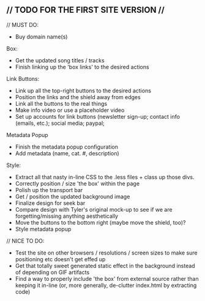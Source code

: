 // TODO FOR THE FIRST SITE VERSION //
------------------------------------

// MUST DO:

- Buy domain name(s)

Box:

- Get the updated song titles / tracks
- Finish linking up the 'box links' to the desired actions

Link Buttons:

- Link up all the top-right buttons to the desired actions
- Position the links and the shield away from edges
- Link all the buttons to the real things
- Make info video or use a placeholder video
- Set up accounts for link buttons (newsletter sign-up; contact info (emails, etc.); social media; paypal; 

Metadata Popup

- Finish the metadata popup configuration
- Add metadata (name, cat. #, description)

Style:

- Extract all that nasty in-line CSS to the .less files + class up those divs.
- Correctly position / size 'the box' within the page
- Polish up the transport bar
- Get / position the updated background image
- Finalize design for seek bar
- Compare design with Tyler's original mock-up to see if we are forgetting/missing anything aesthetically
- Move the buttons to the bottom right (maybe move the shield, too)?
- Style metadata popup

// NICE TO DO:

- Test the site on other browsers / resolutions / screen sizes to make sure positioning etc doesn't get effed up
- Get that totally sweet generated static effect in the background instead of depending on GIF artifacts
- Find a way to properly include 'the box' from external source rather than keeping it in-line (or, more generally, de-clutter index.html by extracting code)